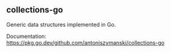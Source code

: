 ## collections-go

Generic data structures implemented in Go.

Documentation: https://pkg.go.dev/github.com/antoniszymanski/collections-go
